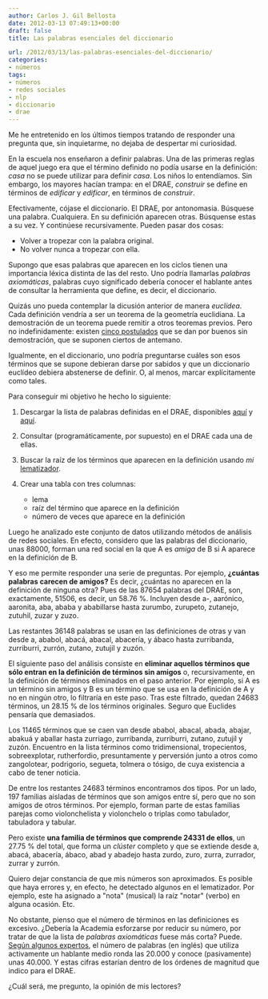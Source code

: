 ```yaml
---
author: Carlos J. Gil Bellosta
date: 2012-03-13 07:49:13+00:00
draft: false
title: Las palabras esenciales del diccionario

url: /2012/03/13/las-palabras-esenciales-del-diccionario/
categories:
- números
tags:
- números
- redes sociales
- nlp
- diccionario
- drae
---
```


Me he entretenido en los últimos tiempos tratando de responder una pregunta que, sin inquietarme, no dejaba de despertar mi curiosidad.

En la escuela nos enseñaron a definir palabras. Una de las primeras reglas de aquel juego era que el término definido no podía usarse en la definición: _casa_ no se puede utilizar para definir _casa_. Los niños lo entendíamos. Sin embargo, los mayores hacían trampa: en el DRAE, _construir_ se define en términos de _edificar_ y _edificar_, en términos de _construir_.

Efectivamente, cójase el diccionario. El DRAE, por antonomasia. Búsquese una palabra. Cualquiera. En su definición aparecen otras. Búsquense estas a su vez. Y continúese recursivamente. Pueden pasar dos cosas:

* Volver a tropezar con la palabra original.
* No volver nunca a tropezar con ella.

Supongo que esas palabras que aparecen en los ciclos tienen una importancia léxica distinta de las del resto. Uno podría llamarlas _palabras axiomáticas_, palabras cuyo significado debería conocer el hablante antes de consultar la herramienta que define, es decir, el diccionario.

Quizás uno pueda contemplar la dicusión anterior de manera _euclídea_. Cada definición vendría a ser un teorema de la geometría euclidiana. La demostración de un teorema puede remitir a otros teoremas previos. Pero no indefinidamente: existen [cinco postulados](http://es.wikipedia.org/wiki/Postulados_de_Euclides) que se dan por buenos sin demostración, que se suponen ciertos de antemano.

Igualmente, en el diccionario, uno podría preguntarse cuáles son esos términos que se supone debieran darse por sabidos y que un diccionario euclídeo debiera abstenerse de definir. O, al menos, marcar explícitamente como tales.

Para conseguir mi objetivo he hecho lo siguiente:

1. Descargar la lista de palabras definidas en el DRAE, disponibles [aquí](http://dirae.es/static/lemario-20110414.txt) y [aquí](http://dirae.es/static/lemasnuevos23edicion-20110415.txt).
2. Consultar (programáticamente, por supuesto) en el DRAE cada una de ellas.
3. Buscar la raíz de los términos que aparecen en la definición usando _mi_ [lematizador](http://www.datanalytics.com/2011/12/13/un-lematizador-para-el-espanol-con-r-%C2%BFcutre-%C2%BFmejorable/).
4. Crear una tabla con tres columnas:

	* lema
	* raíz del término que aparece en la definición
	* número de veces que aparece en la definición


Luego he analizado este conjunto de datos utilizando métodos de análisis de redes sociales. En efecto, considero que las palabras del diccionario, unas 88000, forman una red social en la que A es _amiga_ de B si A aparece en la definición de B.

Y eso me permite responder una serie de preguntas. Por ejemplo, **¿cuántas palabras carecen de amigos?** Es decir, ¿cuántas no aparecen en la definición de ninguna otra? Pues de las 87654 palabras del DRAE, son, exactamente, 51506, es decir, un 58.76 %. Incluyen desde a-, aarónico, aaronita, aba, ababa y ababillarse hasta zurumbo, zurupeto, zutanejo, zutuhil, zuzar y zuzo.

Las restantes 36148 palabras se usan en las definiciones de otras y van desde a, ababol, abacá, abacal, abacería, y ábaco hasta zurribanda, zurriburri, zurrón, zutano, zutujil y zuzón.

El siguiente paso del análisis consiste en **eliminar aquellos términos que sólo entran en la definición de términos sin amigos** o, recursivamente, en la definición de términos eliminados en el paso anterior. Por ejemplo, si A es un término sin amigos y B es un término que se usa en la definición de A y no en ningún otro, lo filtraría en este paso. Tras este filtrado, quedan 24683 términos, un 28.15 % de los términos originales. Seguro que Euclides pensaría que demasiados.

Los 11465 términos que se caen van desde ababol, abacal, abada, abajar, abakuá y aballar hasta zurriago, zurribanda, zurriburri, zutano, zutujil y zuzón. Encuentro en la lista términos como tridimensional, tropecientos, sobreexplotar, rutherfordio, presuntamente y perversión junto a otros como zangolotear, podrigorio, segueta, tolmera o tósigo, de cuya existencia a cabo de tener noticia.

De entre los restantes 24683 términos encontramos dos tipos. Por un lado, 197 familias aisladas de términos que son amigos entre sí, pero que no son amigos de otros términos. Por ejemplo, forman parte de estas familias parejas como violonchelista y violonchelo o triplas como tabulador, tabuladora y tabular.

Pero existe **una familia de términos que comprende 24331 de ellos**, un 27.75 % del total, que forma un _clúster_ completo y que se extiende desde a, abacá, abacería, ábaco, abad y abadejo hasta zurdo, zuro, zurra, zurrador, zurrar y zurrón.

Quiero dejar constancia de que mis números son aproximados. Es posible que haya errores y, en efecto, he detectado algunos en el lematizador. Por ejemplo, este ha asignado a "nota" (musical) la raíz "notar" (verbo) en alguna ocasión. Etc.

No obstante, pienso que el número de términos en las definiciones es excesivo. ¿Debería la Academia esforzarse por reducir su número, por tratar de que la lista de _palabras axiomáticas_ fuese más corta? Puede. [Según algunos expertos](http://blog.classof1.com/how-many-words-should-you-know/), el número de palabras (en inglés) que utiliza activamente un hablante medio ronda las 20.000 y conoce (pasivamente) unas 40.000. Y estas cifras estarían dentro de los órdenes de magnitud que indico para el DRAE.

¿Cuál será, me pregunto, la opinión de mis lectores?
